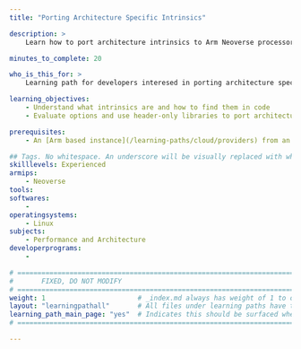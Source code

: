 ```yaml
---
title: "Porting Architecture Specific Intrinsics" 

description: >
    Learn how to port architecture intrinsics to Arm Neoverse processors.

minutes_to_complete: 20

who_is_this_for: >
    Learning path for developers interesed in porting architecture specific intrinics to Arm Neoverse processors

learning_objectives:
    - Understand what intrinsics are and how to find them in code
    - Evaluate options and use header-only libraries to port architecture specific intrinics to Arm Neoverse

prerequisites:
    - An [Arm based instance](/learning-paths/cloud/providers) from an appropriate cloud service provider.

## Tags. No whitespace. An underscore will be visually replaced with whitespace.
skilllevels: Experienced
armips:
    - Neoverse
tools:
softwares:
    - 
operatingsystems:
    - Linux
subjects:
    - Performance and Architecture
developerprograms:
    - 

# ================================================================================
#       FIXED, DO NOT MODIFY
# ================================================================================
weight: 1                       # _index.md always has weight of 1 to order correctly
layout: "learningpathall"       # All files under learning paths have this same wrapper
learning_path_main_page: "yes"  # Indicates this should be surfaced when looking for related content. Only set for _index.md of learning path content.
# ================================================================================

---
```



